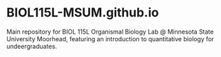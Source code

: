 # BIOL115L-MSUM.github.io
 Main repository for BIOL 115L Organismal Biology Lab @ Minnesota State University Moorhead, featuring an introduction to quantitative biology for undeergraduates.
